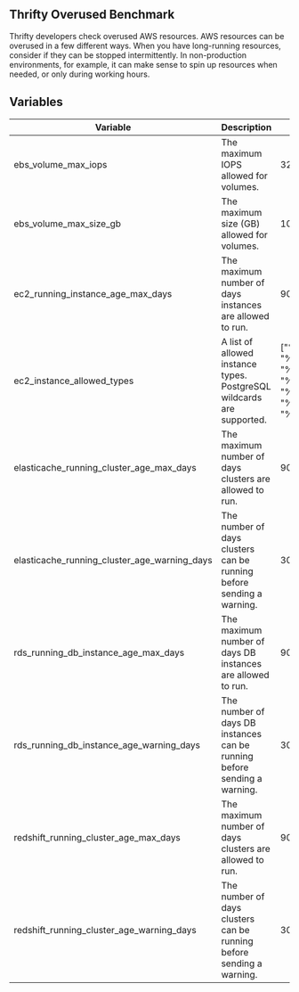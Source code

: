 ## Thrifty Overused Benchmark

Thrifty developers check overused AWS resources. AWS resources can be overused in a few different ways. When you have long-running resources, consider if they can be stopped intermittently. In non-production environments, for example, it can make sense to spin up resources when needed, or only during working hours.

## Variables

| Variable                                     | Description                                                              | Default                                                                          |
| -------------------------------------------- | ------------------------------------------------------------------------ | -------------------------------------------------------------------------------- |
| ebs_volume_max_iops                          | The maximum IOPS allowed for volumes.                                    | 32000 IOPS                                                                       |
| ebs_volume_max_size_gb                       | The maximum size (GB) allowed for volumes.                               | 100 GB                                                                           |
| ec2_running_instance_age_max_days            | The maximum number of days instances are allowed to run.                 | 90 days                                                                          |
| ec2_instance_allowed_types                   | A list of allowed instance types. PostgreSQL wildcards are supported.    | ["%.nano", "%.micro", "%.small", "%.medium", "%.large", "%.xlarge", "%._xlarge"] |
| elasticache_running_cluster_age_max_days     | The maximum number of days clusters are allowed to run.                  | 90 days                                                                          |
| elasticache_running_cluster_age_warning_days | The number of days clusters can be running before sending a warning.     | 30 days                                                                          |
| rds_running_db_instance_age_max_days         | The maximum number of days DB instances are allowed to run.              | 90 days                                                                          |
| rds_running_db_instance_age_warning_days     | The number of days DB instances can be running before sending a warning. | 30 days                                                                          |
| redshift_running_cluster_age_max_days        | The maximum number of days clusters are allowed to run.                  | 90 days                                                                          |
| redshift_running_cluster_age_warning_days    | The number of days clusters can be running before sending a warning.     | 30 days                                                                          |
